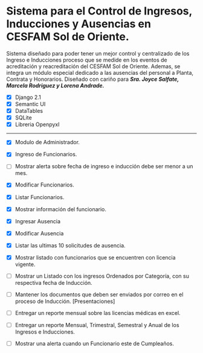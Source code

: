 # Sistema para el Control de Ingresos, Inducciones y Ausencias en CESFAM Sol de Oriente.

Sistema diseñado para poder tener un mejor control y centralizado de los Ingreso e Inducciones proceso que se medide en los eventos de acreditación y reacreditación del CESFAM Sol de Oriente. 
Ademas, se integra un módulo especial dedicado a las ausencias del personal a Planta, Contrata y Honorarios.
Diseñado con cariño para ***Sra. Joyce Salfate, Marcela Rodriguez y Lorena Andrade.***

- [x] Django 2.1
- [x] Semantic UI
- [x] DataTables
- [x] SQLite
- [x] Libreria Openpyxl

***
- [x] Modulo de Administrador.
- [x] Ingreso de Funcionarios.
- [ ] Mostrar alerta sobre fecha de ingreso e inducción debe ser menor a un mes.
- [x] Modificar Funcionarios.
- [x] Listar Funcionarios.
- [x] Mostrar información del funcionario.
- [x] Ingresar Ausencia
- [x] Modificar Ausencia
- [x] Listar las ultimas 10 solicitudes de ausencia.
- [x] Mostrar listado con funcionarios que se encuentren con licencia vigente.
- [ ] Mostrar un Listado con los ingresos Ordenados por Categoría, con su respectiva fecha de Inducción.
- [ ] Mantener los documentos que deben ser enviados por correo en el proceso de Inducción. [Presentaciones]
- [ ] Entregar un reporte mensual sobre las licencias médicas en excel.
- [ ] Entregar un reporte Mensual, Trimestral, Semestral y Anual de los Ingresos e Inducciones.
- [ ] Mostrar una alerta cuando un Funcionario este de Cumpleaños.

